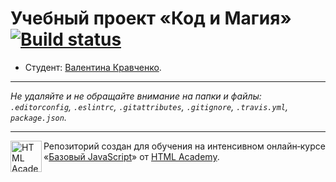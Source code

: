# Учебный проект «Код и Магия» [![Build status][travis-image]][travis-url]

* Студент: [Валентина Кравченко](https://up.htmlacademy.ru/javascript/9/user/150859).

---

_Не удаляйте и не обращайте внимание на папки и файлы:_<br>
_`.editorconfig`, `.eslintrc`, `.gitattributes`, `.gitignore`, `.travis.yml`, `package.json`._

---

<a href="https://htmlacademy.ru/intensive/javascript"><img align="left" width="50" height="50" title="HTML Academy" src="https://up.htmlacademy.ru/static/img/intensive/javascript/logo-for-github.svg"></a>

Репозиторий создан для обучения на интенсивном онлайн‑курсе «[Базовый JavaScript](https://htmlacademy.ru/intensive/javascript)» от [HTML Academy](https://htmlacademy.ru).

[travis-image]: https://travis-ci.org/htmlacademy-javascript/150859-code-and-magick.svg?branch=master
[travis-url]: https://travis-ci.org/htmlacademy-javascript/150859-code-and-magick
